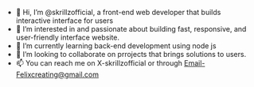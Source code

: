 - 👋 Hi, I’m @skrillzofficial, a front-end web developer that builds interactive interface for users
- 👀 I’m interested in and passionate about building fast, responsive, and user-friendly interface website.
- 🌱 I’m currently learning back-end development using node js
- 💞️ I’m looking to collaborate on prrojects that brings solutions to users.
- 📫 You can reach me on X-skrillzofficial or through Email-Felixcreating@gmail.com

<!---
skrillzofficial/skrillzofficial is a ✨ special ✨ repository because its `README.md` (this file) appears on your GitHub profile.
You can click the Preview link to take a look at your changes.
--->
